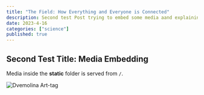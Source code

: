 ```yaml
---
title: "The Field: How Everything and Everyone is Connected"
description: Second test Post trying to embed some media aand explaining the basics and natures about the vastv interconnected field that we live in
date: 2023-4-16
categories: ["science"]
published: true
---
```


## Second Test Title: Media Embedding

Media inside the **static** folder is served from `/`.

![Dvemolina Art-tag](headTest.JPG)
